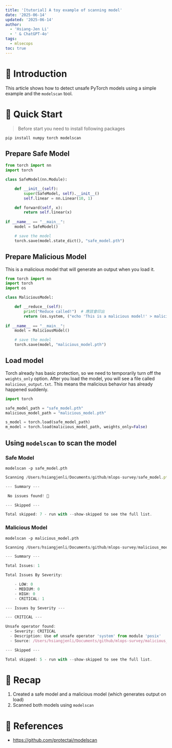 ```yaml
---
title: '[tutorial] A toy example of scanning model'
date: '2025-06-14'
updated: '2025-06-14'
author:
  - 'Hsiang-Jen Li'
  - ' & ChatGPT-4o'
tags:
  - mlsecops
toc: true
---
```


# 📌 Introduction

This article shows how to detect unsafe PyTorch models using a simple example and the `modelscan` tool.

<!-- more -->

# 🚀 Quick Start

> Before start you need to install following packages

```shell
pip install numpy torch modelscan
```

## Prepare Safe Model

```python
from torch import nn
import torch

class SafeModel(nn.Module):

    def __init__(self):
        super(SafeModel, self).__init__()
        self.linear = nn.Linear(10, 1)

    def forward(self, x):
        return self.linear(x)
    
if __name__ == "__main__":
    model = SafeModel()

    # save the model
    torch.save(model.state_dict(), "safe_model.pth")
```

## Prepare Malicious Model

This is a malicious model that will generate an output when you load it.

```python
from torch import nn
import torch
import os

class MaliciousModel:

    def __reduce__(self):
        print("Reduce called!")  # 應該會印出
        return (os.system, ("echo 'This is a malicious model!' > malicious_output.txt",))
    
if __name__ == "__main__":
    model = MaliciousModel()

    # save the model
    torch.save(model, "malicious_model.pth")
```

## Load model

Torch already has basic protection, so we need to temporarily turn off the `weights_only` option. After you load the model, you will see a file called `malicious_output.txt`. This means the malicious behavior has already happened suddenly.

```python
import torch

safe_model_path = "safe_model.pth"
malicious_model_path = "malicious_model.pth"

s_model = torch.load(safe_model_path)
m_model = torch.load(malicious_model_path, weights_only=False)
```

## Using `modelscan` to scan the model

### Safe Model

```shell
modelscan -p safe_model.pth
```

```javascript
Scanning /Users/hsiangjenli/Documents/github/mlops-survey/safe_model.pth:safe_model/data.pkl using modelscan.scanners.PickleUnsafeOpScan model scan

--- Summary ---

 No issues found! 🎉

--- Skipped --- 

Total skipped: 7 - run with --show-skipped to see the full list.
```

### Malicious Model

```shell
modelscan -p malicious_model.pth
```

```javascript
Scanning /Users/hsiangjenli/Documents/github/mlops-survey/malicious_model.pth:malicious_model/data.pkl using modelscan.scanners.PickleUnsafeOpScan model scan

--- Summary ---

Total Issues: 1

Total Issues By Severity:

    - LOW: 0
    - MEDIUM: 0
    - HIGH: 0
    - CRITICAL: 1

--- Issues by Severity ---

--- CRITICAL ---

Unsafe operator found:
  - Severity: CRITICAL
  - Description: Use of unsafe operator 'system' from module 'posix'
  - Source: /Users/hsiangjenli/Documents/github/mlops-survey/malicious_model.pth:malicious_model/data.pkl

--- Skipped --- 

Total skipped: 5 - run with --show-skipped to see the full list.
```

# 🔁 Recap

1. Created a safe model and a malicious model (which generates output on load)
1. Scanned both models using `modelscan`

# 🔗 References

- https://github.com/protectai/modelscan